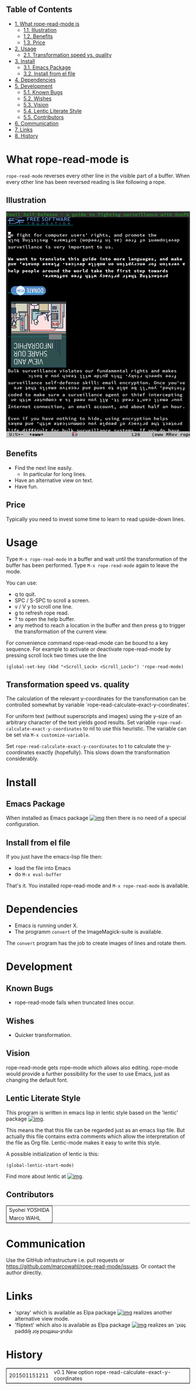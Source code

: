 <div id="table-of-contents">
<h2>Table of Contents</h2>
<div id="text-table-of-contents">
<ul>
<li><a href="#sec-1">1. What rope-read-mode is</a>
<ul>
<li><a href="#sec-1-1">1.1. Illustration</a></li>
<li><a href="#sec-1-2">1.2. Benefits</a></li>
<li><a href="#sec-1-3">1.3. Price</a></li>
</ul>
</li>
<li><a href="#sec-2">2. Usage</a>
<ul>
<li><a href="#sec-2-1">2.1. Transformation speed vs. quality</a></li>
</ul>
</li>
<li><a href="#sec-3">3. Install</a>
<ul>
<li><a href="#sec-3-1">3.1. Emacs Package</a></li>
<li><a href="#sec-3-2">3.2. Install from el file</a></li>
</ul>
</li>
<li><a href="#sec-4">4. Dependencies</a></li>
<li><a href="#sec-5">5. Development</a>
<ul>
<li><a href="#sec-5-1">5.1. Known Bugs</a></li>
<li><a href="#sec-5-2">5.2. Wishes</a></li>
<li><a href="#sec-5-3">5.3. Vision</a></li>
<li><a href="#sec-5-4">5.4. Lentic Literate Style</a></li>
<li><a href="#sec-5-5">5.5. Contributors</a></li>
</ul>
</li>
<li><a href="#sec-6">6. Communication</a></li>
<li><a href="#sec-7">7. Links</a></li>
<li><a href="#sec-8">8. History</a></li>
</ul>
</div>
</div>

# What rope-read-mode is<a id="sec-1"></a>

`rope-read-mode` reverses every other line in the visible part of a
buffer.  When every other line has been reversed reading is like
following a rope.

## Illustration<a id="sec-1-1"></a>

[![img](./rope-read-illustration.png)](rope-read-illustration.png)

## Benefits<a id="sec-1-2"></a>

-   Find the next line easily.
    -   In particular for long lines.
-   Have an alternative view on text.
-   Have fun.

## Price<a id="sec-1-3"></a>

Typically you need to invest some time to learn to read upside-down
lines.

# Usage<a id="sec-2"></a>

Type `M-x rope-read-mode` in a buffer and wait until the
transformation of the buffer has been performed.  Type
`M-x rope-read-mode` again to leave the mode.

You can use:

-   q to quit.
-   SPC / <backspace> S-SPC to scroll a screen.
-   v <return> / V y to scroll one line.
-   g to refresh rope read.
-   ? to open the help buffer.
-   any method to reach a location in the buffer and then press g to
    trigger the transformation of the current view.

For convenience command rope-read-mode can be bound to a key
sequence.  For example to activate or deactivate rope-read-mode by
pressing scroll lock two times use the line

    (global-set-key (kbd "<Scroll_Lock> <Scroll_Lock>") 'rope-read-mode)

## Transformation speed vs. quality<a id="sec-2-1"></a>

The calculation of the relevant y-coordinates for the transformation
can be controlled somewhat by variable
\`rope-read-calculate-exact-y-coordinates'.

For uniform text (without superscripts and images) using the y-size of
an arbitrary character of the text yields good results.  Set variable
`rope-read-calculate-exact-y-coordinates` to nil to use this
heuristic.  The variable can be set via `M-x customize-variable`.

Set `rope-read-calculate-exact-y-coordinates` to t to calculate the
y-coordinates exactly (hopefully).  This slows down the
transformation considerably.

# Install<a id="sec-3"></a>

## Emacs Package<a id="sec-3-1"></a>

When installed as Emacs package
[![img](http://melpa.org/packages/rope-read-mode-badge.svg)](http://melpa.org/#/rope-read-mode) then there is
no need of a special configuration.

## Install from el file<a id="sec-3-2"></a>

If you just have the emacs-lisp file then:

-   load the file into Emacs
-   do `M-x eval-buffer`

That's it.  You installed rope-read-mode and `M-x rope-read-mode` is
available.

# Dependencies<a id="sec-4"></a>

-   Emacs is running under X.
-   The programm `convert` of the ImageMagick-suite is available.

The `convert` program has the job to create images of lines and rotate
them.

# Development<a id="sec-5"></a>

## Known Bugs<a id="sec-5-1"></a>

-   rope-read-mode fails when truncated lines occur.

## Wishes<a id="sec-5-2"></a>

-   Quicker transformation.

## Vision<a id="sec-5-3"></a>

rope-read-mode gets rope-mode which allows also editing.  rope-mode
would provide a further possibility for the user to use Emacs, just as
changing the default font.

## Lentic Literate Style<a id="sec-5-4"></a>

This program is written in emacs lisp in lentic style based on the
'lentic' package [![img](http://melpa.org/packages/lentic-badge.svg)](http://melpa.org/#/lentic).

This means the that this file can be regarded just as an emacs lisp
file.  But actually this file contains extra comments which allow the
interpretation of the file as Org file.  Lentic-mode makes it easy to
write this style.

A possible initialization of lentic is this:

    (global-lentic-start-mode)

Find more about lentic at
[![img](http://melpa.org/packages/lentic-badge.svg)](http://melpa.org/#/lentic).

## Contributors<a id="sec-5-5"></a>

<table border="2" cellspacing="0" cellpadding="6" rules="groups" frame="hsides">


<colgroup>
<col  class="left" />
</colgroup>
<tbody>
<tr>
<td class="left">Syohei YOSHIDA</td>
</tr>


<tr>
<td class="left">Marco WAHL</td>
</tr>
</tbody>
</table>

# Communication<a id="sec-6"></a>

Use the GitHub infrastructure i.e. pull requests or
<https://github.com/marcowahl/rope-read-mode/issues>.  Or contact the
author directly.

# Links<a id="sec-7"></a>

-   'spray' which is available as Elpa package
    [![img](http://melpa.org/packages/spray-badge.svg)](http://melpa.org/#/spray) realizes another
    alternative view mode.
-   'fliptext' which also is available as Elpa package
    [![img](http://melpa.org/packages/fliptext-badge.svg)](http://melpa.org/#/fliptext) realizes an
    ˙ʇxǝʇ pǝddılɟ ɹoɟ poɥʇǝɯ-ʇnduı

# History<a id="sec-8"></a>

<table border="2" cellspacing="0" cellpadding="6" rules="groups" frame="hsides">


<colgroup>
<col  class="right" />

<col  class="left" />
</colgroup>
<tbody>
<tr>
<td class="right">201501151211</td>
<td class="left">v0.1 New option rope-read-calculate-exact-y-coordinates</td>
</tr>
</tbody>
</table>

